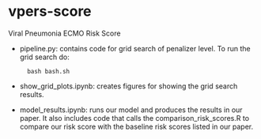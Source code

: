 # vpers-score
Viral Pneumonia ECMO Risk Score 
- pipeline.py: contains code for grid search of penalizer level. To run the grid search do:
    
        bash bash.sh
    
- show_grid_plots.ipynb: creates figures for showing the grid search results.
- model_results.ipynb: runs our model and produces the results in our paper. It also includes code that calls the comparison_risk_scores.R to compare our risk score with the baseline risk scores listed in our paper.
